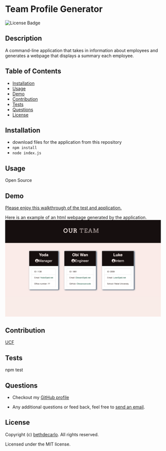 
  # Team Profile Generator
  ![License Badge](https://img.shields.io/github/license/bethdecarlo/team-profile-generator)
  ## Description
  A command-line application that takes in information about employees and generates a webpage that displays a summary each employee.
  ## Table of Contents
  * [Installation](#installation)
  * [Usage](#usage)
  * [Demo](#Demo)
  * [Contribution](#contribution)
  * [Tests](#tests)
  * [Questions](#questions)
  * [License](#license)
  ## Installation
  * download files for the application from this repository  
  * `npm install`
  * `node index.js`
  ## Usage
  Open Source
  ## Demo
  [Please enjoy this walkthrough of the test and application.](https://drive.google.com/file/d/13IzI9mgh148rTfRAWE57zp9MRS6ISq7o/view)

  Here is an example of an html webpage generated by the application.
  ![html demo page](/assets/demo.png)

  ## Contribution
  [UCF](https://github.com/UCF-Coding-Boot-Camp)
  
  ## Tests
  npm test
  ## Questions
  * Checkout my [GitHub profile](https://github.com/bethdecarlo)
  
  * Any additional questions or feed back, feel free to [send an email](mailto:bethdecarlo@gmail.com). 
  ## License
  Copyright (c) [bethdecarlo](https://github.com/bethdecarlo). All rights reserved.
  
  Licensed under the MIT license.
  

